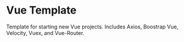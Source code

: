 # Vue Template
Template for starting new Vue projects. Includes Axios, Boostrap Vue, Velocity, Vuex, and Vue-Router.
